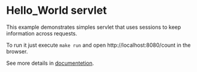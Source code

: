 # Hello_World servlet

This example demonstrates simples servlet that uses
sessions to keep information across requests.

To run it just execute `make run` and open
http://localhost:8080/count in the browser.

See more details in
[documentetion](http://forge.ada-ru.org/matreshka/wiki/Web/Servlet).

